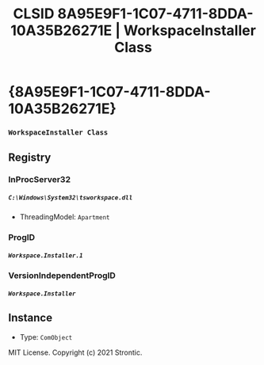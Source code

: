 ﻿---
title: "CLSID 8A95E9F1-1C07-4711-8DDA-10A35B26271E | WorkspaceInstaller Class"
excerpt: What is COM-Object CLSID 8A95E9F1-1C07-4711-8DDA-10A35B26271E?
---

# {8A95E9F1-1C07-4711-8DDA-10A35B26271E}

### `WorkspaceInstaller Class`

## Registry


### InProcServer32

##### `C:\Windows\System32\tsworkspace.dll`
* ThreadingModel: `Apartment`

### ProgID

##### `Workspace.Installer.1`

### VersionIndependentProgID

##### `Workspace.Installer`

## Instance

* Type: `ComObject`

MIT License. Copyright (c) 2021 Strontic.


